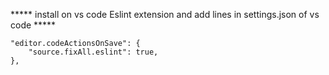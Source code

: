 ***** install on vs code Eslint extension and add lines in settings.json of vs code *****

    "editor.codeActionsOnSave": {
        "source.fixAll.eslint": true,
    },